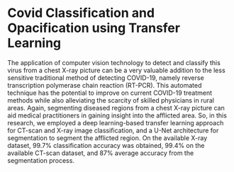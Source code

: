# Covid Classification and Opacification using Transfer Learning

The application of computer vision technology to detect and classify this virus from a chest
X-ray picture can be a very valuable addition to the less sensitive traditional method of detecting COVID-19, namely reverse transcription polymerase chain reaction (RT-PCR).
This automated technique has the potential to improve on current COVID-19 treatment methods while also alleviating the scarcity of skilled physicians in rural areas. Again, segmenting diseased regions from a chest X-ray picture can aid medical practitioners in gaining insight into the afflicted area. So, in this research, we employed a deep learning-based transfer learning
approach for CT-scan and X-ray image classification, and a U-Net architecture for segmentation to segment the afflicted region. On the available X-ray dataset, 99.7% classification
accuracy was obtained, 99.4% on the available CT-scan dataset, and 87% average accuracy
from the segmentation process.
